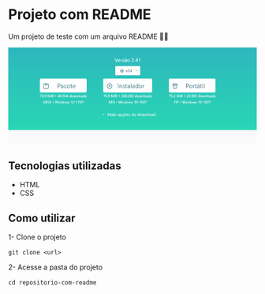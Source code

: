 # Projeto com README
Um projeto de teste com um arquivo README 🐱‍🏍

[<img src="./gif-um.gif" alt="gif da tela inicial do projeto xyz">](https://google.com)

## Tecnologias utilizadas
- HTML
- CSS

## Como utilizar

1- Clone o projeto
```
git clone <url>
```

2- Acesse a pasta do projeto
```
cd repositorio-com-readme
```